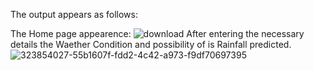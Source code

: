 The output appears as follows:

The Home page appearence: 
![download](https://github.com/Ajmean/Exploratory-Analysis-Of-Rain-Fall-Data-In-India-For-Agriculture/assets/126086618/b65a49a5-c497-4a6f-93c4-ff42da2d9c89)
After entering the necessary details the Waether Condition and possibility of is Rainfall predicted.
![323854027-55b1607f-fdd2-4c42-a973-f9df70697395](https://github.com/Ajmean/Exploratory-Analysis-Of-Rain-Fall-Data-In-India-For-Agriculture/assets/126086618/97916ae2-5f91-438d-a345-f4fbefd17a1d)

